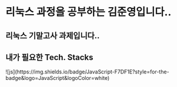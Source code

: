 ## <h1> 리눅스 과정을 공부하는 김준영입니다.. </h1>
<p>
</p>
<h2> 리눅스 기말고사 과제입니다..<h2>
<h2>내가 필요한 Tech. Stacks </h2>
![js](https://img.shields.io/badge/JavaScript-F7DF1E?style=for-the-badge&logo=JavaScript&logoColor=white)
